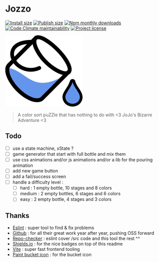 # Jozzo

[![Install size](https://badgen.net/packagephobia/install/jozzo)](https://packagephobia.com/result?p=jozzo)
[![Publish size](https://img.shields.io/bundlephobia/min/jozzo?label=publish%20size)](https://bundlephobia.com/package/jozzo)
[![Npm monthly downloads](https://img.shields.io/npm/dm/jozzo.svg?color=informational)](https://www.npmjs.com/package/jozzo)
[![Code Climate maintainability](https://img.shields.io/codeclimate/maintainability/Shuunen/jozzo?style=flat)](https://codeclimate.com/github/Shuunen/jozzo)
[![Project license](https://img.shields.io/github/license/Shuunen/jozzo.svg?color=informational)](https://github.com/Shuunen/jozzo/blob/master/LICENSE)

![logo](src/assets/bucket.svg)

> A color sort puZZle that has nothing to do with &lt;3 JoJo's Bizarre Adventure &lt;3

## Todo

- [ ] use a state machine, xState ?
- [ ] game generator that start with full bottle and mix them
- [ ] use css animations and/or js animations and/or a lib for the pouring animation
- [ ] add new game button
- [ ] add a fail/success screen
- [ ] handle a difficulty level :
  - [ ] hard : 1 empty bottle, 10 stages and 8 colors
  - [ ] medium : 2 empty bottles, 6 stages and 6 colors
  - [ ] easy : 2 empty bottle, 4 stages and 3 colors

## Thanks

- [Eslint](https://eslint.org) : super tool to find & fix problems
- [Github](https://github.com) : for all their great work year after year, pushing OSS forward
- [Repo-checker](https://github.com/Shuunen/repo-checker) : eslint cover /src code and this tool the rest ^^
- [Shields.io](https://shields.io) : for the nice badges on top of this readme
- [Vite](https://github.com/vitejs/vite) : super fast frontend tooling
- [Paint bucket icon](https://uxwing.com/paint-bucket-icon/) : for the bucket icon
